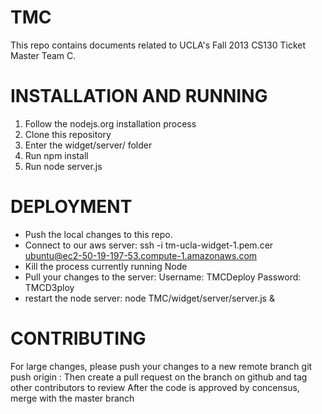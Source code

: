 TMC
===

This repo contains documents related to UCLA's Fall 2013 CS130 Ticket Master Team C.


INSTALLATION AND RUNNING
==========
1. Follow the nodejs.org installation process
2. Clone this repository
3. Enter the widget/server/ folder
4. Run npm install
5. Run node server.js

DEPLOYMENT
==========
- Push the local changes to this repo.
- Connect to our aws server: 				ssh -i tm-ucla-widget-1.pem.cer ubuntu@ec2-50-19-197-53.compute-1.amazonaws.com
- Kill the process currently running Node
- Pull your changes to the server: 			Username: TMCDeploy	Password: TMCD3ploy
- restart the node server: 					node TMC/widget/server/server.js &


CONTRIBUTING
===========
For large changes, please push your changes to a new remote branch
git push origin <local-branch-name>:<remote-branch-name>
Then create a pull request on the branch on github and tag other contributors to review
After the code is approved by concensus, merge with the master branch